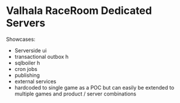 # Valhala RaceRoom Dedicated Servers

Showcases:
- Serverside ui
- transactional outbox h
- sqlboiler h
- cron jobs
- publishing
- external services
- hardcoded to single game as a POC but can easily be extended to multiple games and product / server combinations